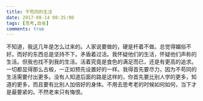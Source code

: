 ```yaml
---
title: 不苟同的生活
date: 2017-08-14 08:35:00
tags: [思考,自省]
comments: true
---
```


不知道，我这几年是怎么过来的。人家说要做的，硬是杆着不做。总觉得媚俗不好。而好的东西总是坚持不下。矛盾着过活。我怀疑他们的生活，怀疑他们声称的生活。但我也找不到我的生活。活着究竟是食色的满足而已，还是有更高的追求。一切都显得那么古板，一正如预先设置好的一样。我得首先要尽力，因为不苟同的生活需要付出更多。没有人知道后面的路是这样的，你首先要比别人学的更多，知道的更多，而且要有比别人加倍好的身体。不用去思考老的时候如何如何，当下才是最要紧的。不然老来只有悔恨。